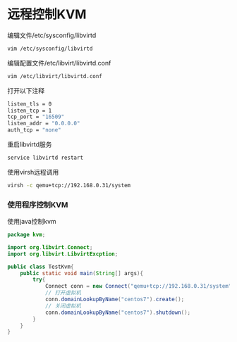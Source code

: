 # 远程控制KVM

编辑文件/etc/sysconfig/libvirtd

```sh
vim /etc/sysconfig/libvirtd
```





编辑配置文件/etc/libvirt/libvirtd.conf

```sh
vim /etc/libvirt/libvirtd.conf
```

打开以下注释

```sh
listen_tls = 0
listen_tcp = 1
tcp_port = "16509"
listen_addr = "0.0.0.0"
auth_tcp = "none"
```



重启libvirtd服务

```sh
service libvirtd restart 
```



使用virsh远程调用

```sh
virsh -c qemu+tcp://192.168.0.31/system
```





### 使用程序控制KVM

使用java控制kvm

```java
package kvm;

import org.libvirt.Connect;
import org.libvirt.LibvirtExcption;

public class TestKvm{
    public static void main(String[] args){
        try{
            Connect conn = new Connect("qemu+tcp://192.168.0.31/system");
            // 打开虚拟机
            conn.domainLookupByName("centos7").create();
            // 关闭虚拟机
            conn.domainLookupByName("centos7").shutdown();
        }
    }
}
```


